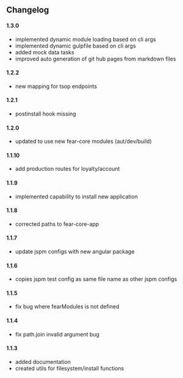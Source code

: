 
## **Changelog**

#### **1.3.0**
- implemented dynamic module loading based on cli args
- implemented dynamic gulpfile based on cli args
- added mock data tasks
- improved auto generation of git hub pages from markdown files

#### **1.2.2**
- new mapping for tsop endpoints

#### **1.2.1**
- postinstall hook missing

#### **1.2.0**
- updated to use new fear-core modules (aut/dev/build)

#### **1.1.10**
- add production routes for loyalty/account

#### **1.1.9**
- implemented capability to install new application

#### **1.1.8**
- corrected paths to fear-core-app

#### **1.1.7**
- update jspm configs with new angular package

#### **1.1.6**
- copies jspm test config as same file name as other jspm configs

#### **1.1.5**
- fix bug where fearModules is not defined

#### **1.1.4**
- fix path.join invalid argument bug

#### **1.1.3**
- added documentation
- created utils for filesystem/install functions

